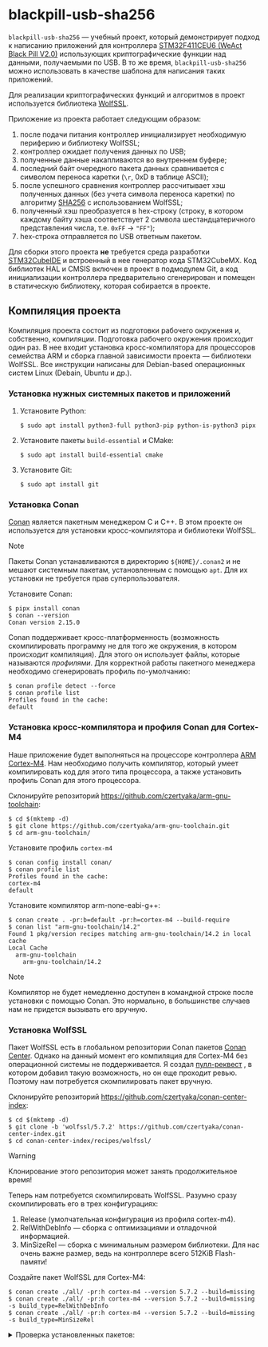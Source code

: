 # blackpill-usb-sha256

`blackpill-usb-sha256` &mdash; учебный проект, который демонстрирует подход к написанию
приложений для контроллера
[STM32F411CEU6 (WeAct Black Pill V2.0)](https://stm32-base.org/boards/STM32F411CEU6-WeAct-Black-Pill-V2.0.html)
использующих криптографические функции над данными, получаемыми по USB.
В то же время, `blackpill-usb-sha256` можно использовать в качестве шаблона для
написания таких приложений.

Для реализации криптографических функций и алгоритмов в проект используется библиотека
[WolfSSL](https://www.wolfssl.com/).

Приложение из проекта работает следующим образом:
1. после подачи питания контроллер инициализирует необходимую периферию и библиотеку WolfSSL;
2. контроллер ожидает получения данных по USB;
3. полученные данные накапливаются во внутреннем буфере;
4. последний байт очередного пакета данных сравнивается с символом переноса каретки
    (`\r`, 0xD в таблице ASCII);
5. после успешного сравнения контроллер рассчитывает хэш полученных данных (без
    учета символа переноса каретки) по алгоритму
    [SHA256](https://cryptoteh.ru/sha-256/)
    с использованием WolfSSL;
6. полученный хэш преобразуется в hex-строку (строку, в котором каждому байту хэша
    соответствует 2 символа шестандцатеричного представления числа, т.е. `0xFF` &rarr; `"FF"`);
7. hex-строка отправляется по USB ответным пакетом.

Для сборки этого проекта **не** требуется среда разработки
[STM32CubeIDE](https://www.st.com/en/development-tools/stm32cubeide.html)
и встроенный в нее генератор кода STM32CubeMX.
Код библиотек HAL и CMSIS включен в проект в подмодулем Git, а код инициализации
контроллера предварительно сгенерирован и помещен в статическую библиотеку, которая
собирается в проекте.

## Компиляция проекта

Компиляция проекта состоит из подготовки рабочего окружения и, собственно, компиляции.
Подготовка рабочего окружения происходит один раз.
В нее входит установка кросс-компилятора для процессоров семейства ARM и сборка главной
зависимости проекта &mdash; библиотеки WolfSSL.
Все инструкции написаны для Debian-based операционных систем Linux (Debain, Ubuntu и др.).

### Установка нужных системных пакетов и приложений

1. Установите Python:
    ```console
    $ sudo apt install python3-full python3-pip python-is-python3 pipx
    ```

2. Установите пакеты `build-essential` и CMake:
    ```console
    $ sudo apt install build-essential cmake
    ```

3. Установите Git:
    ```console
    $ sudo apt install git
    ```

### Установка Conan

[Conan](https://docs.conan.io/2/) является пакетным менеджером C и C++.
В этом проекте он используется для установки кросс-компилятора и библиотеки WolfSSL.

> [!NOTE]
> Пакеты Conan устанавливаются в директорию `${HOME}/.conan2` и не мешают системным
> пакетам, установленным с помощью `apt`.
> Для их установки не требуется прав суперпользователя.

Установите Conan:

```console
$ pipx install conan
$ conan --version
Conan version 2.15.0
```

Conan поддерживает кросс-платформенность (возможность скомпилировать программу не для
того же окружения, в котором происходит компиляция).
Для этого он использует файлы, которые называются *профилями*.
Для корректной работы пакетного менеджера необходимо сгенерировать профиль по-умолчанию:

```console
$ conan profile detect --force
$ conan profile list
Profiles found in the cache:
default
```

### Установка кросс-компилятора и профиля Conan для Cortex-M4

Наше приложение будет выполняться на процессоре контроллера
[ARM Cortex-M4](https://en.wikipedia.org/wiki/ARM_Cortex-M).
Нам необходимо получить компилятор, который умеет компилировать код для этого типа
процессора, а также установить профиль Conan для этого процессора.

Склонируйте репозиторий https://github.com/czertyaka/arm-gnu-toolchain:

```console
$ cd $(mktemp -d)
$ git clone https://github.com/czertyaka/arm-gnu-toolchain.git
$ cd arm-gnu-toolchain/
```

Установите профиль `cortex-m4`

```console
$ conan config install conan/
$ conan profile list
Profiles found in the cache:
cortex-m4
default
```

Установите компилятор arm-none-eabi-g++:

```console
$ conan create . -pr:b=default -pr:h=cortex-m4 --build-require
$ conan list "arm-gnu-toolchain/14.2"
Found 1 pkg/version recipes matching arm-gnu-toolchain/14.2 in local cache
Local Cache
  arm-gnu-toolchain
    arm-gnu-toolchain/14.2
```

> [!NOTE]
> Компилятор не будет немедленно доступен в командной строке после установки с
> помощью Conan.
> Это нормально, в большинстве случаев нам не придется вызывать его вручную.

### Установка WolfSSL

Пакет WolfSSL есть в глобальном репозитории Conan пакетов
[Conan Center](https://conan.io/center).
Однако на данный момент его компиляция для Cortex-M4 без операционной системы
не поддерживается.
Я создал
[пулл-реквест](https://github.com/conan-io/conan-center-index/pull/26597)
, в котором добавил такую возможность, но он еще проходит ревью.
Поэтому нам потребуется скомпилировать пакет вручную.

Склонируйте репозиторий https://github.com/czertyaka/conan-center-index:

```console
$ cd $(mktemp -d)
$ git clone -b 'wolfssl/5.7.2' https://github.com/czertyaka/conan-center-index.git
$ cd conan-center-index/recipes/wolfssl/
```

> [!WARNING]
> Клонирование этого репозитория может занять продолжительное время!

Теперь нам потребуется скомпилировать WolfSSL.
Разумно сразу скомпилировать его в трех конфигурациях:

1. Release (умолчательная конфигурация из профиля cortex-m4).
2. RelWithDebInfo &mdash; сборка с оптимизациями и отладочной информацией.
3. MinSizeRel &mdash; сборка с минимальным размером библиотеки.
    Для нас очень важне размер, ведь на контроллере всего 512KiB Flash-памяти!

Создайте пакет WolfSSL для Cortex-M4:

```console
$ conan create ./all/ -pr:h cortex-m4 --version 5.7.2 --build=missing
$ conan create ./all/ -pr:h cortex-m4 --version 5.7.2 --build=missing -s build_type=RelWithDebInfo
$ conan create ./all/ -pr:h cortex-m4 --version 5.7.2 --build=missing -s build_type=MinSizeRel
```

<details>
<summary>Проверка установленных пакетов:</summary>

```console
$ conan list "wolfssl/5.7.2"
Local Cache
  wolfssl
    wolfssl/5.7.2
      revisions
        0ca6a9d2a5d8006ac8480ab9fae988ba (2025-04-06 12:23:26 UTC)
          packages
            80360945a9c858d98da83c0762cae9f333851dfa
              info
                settings
                  arch: armv7
                  build_type: RelWithDebInfo
                  compiler: gcc
                  compiler.version: 14.2
                  os: baremetal
                options
                  alpn: False
                  certgen: False
                  des3: False
                  dsa: False
                  fPIC: True
                  opensslall: False
                  opensslextra: False
                  ripemd: False
                  sessioncerts: False
                  sni: False
                  sslv3: False
                  testcert: False
                  tls13: False
                  with_curl: False
                  with_experimental: False
                  with_quic: False
                  with_rpk: False
            84d6bbcff874f071643a9b90499ff0694fd64ace
              info
                settings
                  arch: armv7
                  build_type: MinSizeRel
                  compiler: gcc
                  compiler.version: 14.2
                  os: baremetal
                options
                  alpn: False
                  certgen: False
                  des3: False
                  dsa: False
                  fPIC: True
                  opensslall: False
                  opensslextra: False
                  ripemd: False
                  sessioncerts: False
                  sni: False
                  sslv3: False
                  testcert: False
                  tls13: False
                  with_curl: False
                  with_experimental: False
                  with_quic: False
                  with_rpk: False
            927f2de093a0ddacd58e0137e337437548c915aa
              info
                settings
                  arch: armv7
                  build_type: Release
                  compiler: gcc
                  compiler.version: 14.2
                  os: baremetal
                options
                  alpn: False
                  certgen: False
                  des3: False
                  dsa: False
                  fPIC: True
                  opensslall: False
                  opensslextra: False
                  ripemd: False
                  sessioncerts: False
                  sni: False
                  sslv3: False
                  testcert: False
                  tls13: False
                  with_curl: False
                  with_experimental: False
                  with_quic: False
                  with_rpk: False
```
</details>
